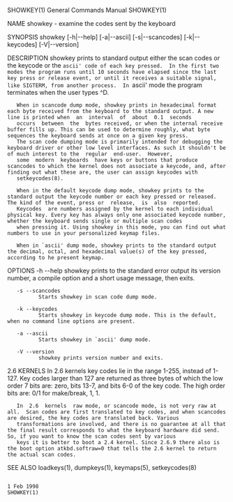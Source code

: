 SHOWKEY(1)                                                                              General Commands Manual                                                                             SHOWKEY(1)

NAME
       showkey - examine the codes sent by the keyboard

SYNOPSIS
       showkey [-h|--help] [-a|--ascii] [-s|--scancodes] [-k|--keycodes] [-V|--version]

DESCRIPTION
       showkey  prints  to  standard output either the scan codes or the keycode or the `ascii' code of each key pressed.  In the first two modes the program runs until 10 seconds have elapsed since
       the last key press or release event, or until it receives a suitable signal, like SIGTERM, from another process.  In `ascii' mode the program terminates when the user types ^D.

       When in scancode dump mode, showkey prints in hexadecimal format each byte received from the keyboard to the standard output. A new line is printed when  an  interval  of  about  0.1  seconds
       occurs  between  the  bytes received, or when the internal receive buffer fills up. This can be used to determine roughly, what byte sequences the keyboard sends at once on a given key press.
       The scan code dumping mode is primarily intended for debugging the keyboard driver or other low level interfaces. As such it shouldn't be of much interest to the  regular  end-user.  However,
       some  modern  keyboards  have keys or buttons that produce scancodes to which the kernel does not associate a keycode, and, after finding out what these are, the user can assign keycodes with
       setkeycodes(8).

       When in the default keycode dump mode, showkey prints to the standard output the keycode number or each key pressed or released. The kind of the event, press or  release,  is  also  reported.
       Keycodes  are numbers assigned by the kernel to each individual physical key. Every key has always only one associated keycode number, whether the keyboard sends single or multiple scan codes
       when pressing it. Using showkey in this mode, you can find out what numbers to use in your personalized keymap files.

       When in `ascii' dump mode, showkey prints to the standard output the decimal, octal, and hexadecimal value(s) of the key pressed, according to he present keymap.

OPTIONS
       -h --help
              showkey prints to the standard error output its version number, a compile option and a short usage message, then exits.

       -s --scancodes
              Starts showkey in scan code dump mode.

       -k --keycodes
              Starts showkey in keycode dump mode. This is the default, when no command line options are present.

       -a --ascii
              Starts showkey in `ascii' dump mode.

       -V --version
              showkey prints version number and exits.

2.6 KERNELS
       In 2.6 kernels key codes lie in the range 1-255, instead of 1-127.  Key codes larger than 127 are returned as three bytes of which the low order 7 bits are: zero, bits 13-7, and bits  6-0  of
       the key code.  The high order bits are: 0/1 for make/break, 1, 1.

       In  2.6  kernels  raw mode, or scancode mode, is not very raw at all.  Scan codes are first translated to key codes, and when scancodes are desired, the key codes are translated back. Various
       transformations are involved, and there is no guarantee at all that the final result corresponds to what the keyboard hardware did send. So, if you want to know the scan codes sent by various
       keys it is better to boot a 2.4 kernel. Since 2.6.9 there also is the boot option atkbd.softraw=0 that tells the 2.6 kernel to return the actual scan codes.

SEE ALSO
       loadkeys(1), dumpkeys(1), keymaps(5), setkeycodes(8)

                                                                                              1 Feb 1998                                                                                    SHOWKEY(1)
